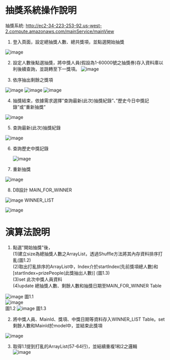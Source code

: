 # 抽獎系統操作說明

抽獎系統: http://ec2-34-223-253-92.us-west-2.compute.amazonaws.com/mainService/mainView
1.	登入頁面，設定總抽獎人數、總共獎項，並點選開始抽獎

   ![image](https://user-images.githubusercontent.com/12302993/173503103-419102d8-e281-44d0-8e47-35ae56311dbb.png)
  
2. 設定人數後點選抽獎，將中獎人員(假設為1-60000號之抽獎券)存入資料庫以利後續查詢，並跳轉至下一獎項。
   ![image](https://user-images.githubusercontent.com/12302993/173503317-32e12b87-9c20-4339-ab76-d8c4f09d06e9.png)
 
3.	依序抽出剩餘之獎項

   ![image](https://user-images.githubusercontent.com/12302993/173503449-513deff4-5075-4f0d-b418-a3d0690e56ce.png)
   ![image](https://user-images.githubusercontent.com/12302993/173503466-3c28c7f9-d848-4455-862d-0bd4b26712bb.png)
   ![image](https://user-images.githubusercontent.com/12302993/173508352-1a374285-263c-496e-ba2b-13855f9b174b.png)


4.	抽獎結束，依據需求選擇”查詢最新(此次)抽獎紀錄”、”歷史今日中獎記錄”或”重新抽獎”

   ![image](https://user-images.githubusercontent.com/12302993/173503541-e80bfae5-86a0-4bce-a1a4-7318d4434fb3.png)

5.	查詢最新(此次)抽獎紀錄

![image](https://user-images.githubusercontent.com/12302993/173508320-2d258659-c1cd-4cf4-980a-4b7dfdbe8f64.png)

6. 查詢歷史中獎記錄

   ![image](https://user-images.githubusercontent.com/12302993/173503670-02dfe203-2678-4a32-82a4-e7696f699e79.png)

7.	重新抽獎

   ![image](https://user-images.githubusercontent.com/12302993/173503704-ef3f3ad5-a164-4119-baef-82b5a60e99f4.png)

8.	DB設計
   MAIN_FOR_WINNER
   
   ![image](https://user-images.githubusercontent.com/12302993/173503773-c59c8e2b-1b4b-42fc-afe6-018d551ab571.png)
   WINNER_LIST
   
   ![image](https://user-images.githubusercontent.com/12302993/173503794-95d6edea-6d7d-430f-ad91-21ce7cd38d02.png)
   
# 演算法說明

1. 點選"開始抽獎"後，  
(1)建立size為總抽獎人數之ArrayList，透過Shuffle方法將其內存資料排序打亂(圖1.2)  
(2)取出打亂排序的ArrayList中，Index介於startIndex(先前獎項總人數)和[startIndex+prizePeople(此獎抽出人數)]  (圖1.3)  
(3)set 此次中獎人員資料  
(4)update 總抽獎人數、剩餘人數和抽獎日期至MAIN_FOR_WINNER Table

![image](https://user-images.githubusercontent.com/12302993/173704600-bca59f69-f762-41fd-b3bf-ae3988e9b9a0.png)
圖1.1  
![image](https://user-images.githubusercontent.com/12302993/173706914-e1425b8a-93dd-4adc-b19b-47f79ad36f7f.png)  
圖1.2
![image](https://user-images.githubusercontent.com/12302993/173706978-07b0b4bb-a083-4bd8-a65a-7c0420f60075.png)
圖1.3  

2. 將中獎人員、MainId、獎項、中獎日期等資料存入WINNER_LIST Table。set 剩餘人數和MainId於model中，並結束此獎項

![image](https://user-images.githubusercontent.com/12302993/173708223-f968dd3e-7134-4a36-9764-5f9edf1ef86c.png)  

3. 取得1.1提到打亂的ArrayList(57-64行)，並結續重複1和2之邏輯  
![image](https://user-images.githubusercontent.com/12302993/173708906-8ace35c2-0219-4f9b-aa55-20a4e279362d.png)








